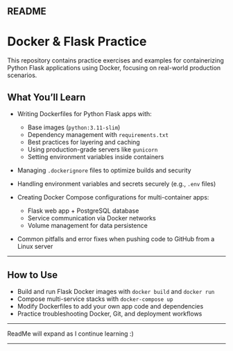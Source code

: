 README
---

# Docker & Flask Practice

This repository contains practice exercises and examples for containerizing Python Flask applications using Docker, focusing on real-world production scenarios.

## What You’ll Learn

* Writing Dockerfiles for Python Flask apps with:

  * Base images (`python:3.11-slim`)
  * Dependency management with `requirements.txt`
  * Best practices for layering and caching
  * Using production-grade servers like `gunicorn`
  * Setting environment variables inside containers

* Managing `.dockerignore` files to optimize builds and security

* Handling environment variables and secrets securely (e.g., `.env` files)

* Creating Docker Compose configurations for multi-container apps:

  * Flask web app + PostgreSQL database
  * Service communication via Docker networks
  * Volume management for data persistence

* Common pitfalls and error fixes when pushing code to GitHub from a Linux server

---

## How to Use

* Build and run Flask Docker images with `docker build` and `docker run`
* Compose multi-service stacks with `docker-compose up`
* Modify Dockerfiles to add your own app code and dependencies
* Practice troubleshooting Docker, Git, and deployment workflows

---

ReadMe will expand as I continue learning :)

---


